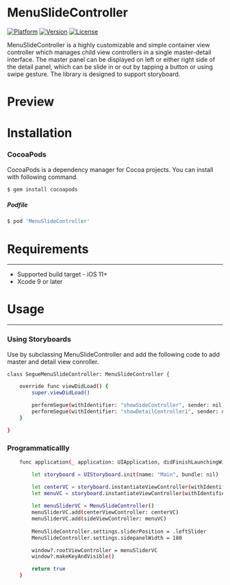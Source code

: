 # MenuSlideController

[![Platform](https://img.shields.io/cocoapods/p/SideMenuController.svg?style=flat)](http://cocoapods.org/pods/SideMenuController)
[![Version](https://img.shields.io/cocoapods/v/SideMenuController.svg?style=flat)](http://cocoapods.org/pods/SideMenuController)
[![License](https://img.shields.io/cocoapods/l/SideMenuController.svg?style=flat)](http://cocoapods.org/pods/SideMenuController)

MenuSlideController is a highly customizable and simple container view controller which manages child view controllers in a single master-detail interface. The master panel can be displayed on left or either right side of the detail panel, which can be slide in or out by tapping a button or using swipe gesture. The library is designed to support storyboard.

# Preview


# Installation
### CocoaPods
CocoaPods is a dependency manager for Cocoa projects. You can install with following command.
```bash
$ gem install cocoapods
```

##### Podfile
```bash
$ pod 'MenuSlideController'
```
# Requirements
-------------
- Supported build target - iOS 11+
- Xcode 9 or later

# Usage
------------
### Using Storyboards
Use by subclassing MenuSlideController and add the following code to add master and detail view conroller.

```bash
class SegueMenuSlideController: MenuSlideController {

    override func viewDidLoad() {
        super.viewDidLoad()

        performSegue(withIdentifier: "showSideController", sender: nil)
        performSegue(withIdentifier: "showDetailController1", sender: nil)
    }

}
```

### Programmaticallly
```bash
    func application(_ application: UIApplication, didFinishLaunchingWithOptions launchOptions: [UIApplicationLaunchOptionsKey: Any]?) -> Bool {

        let storyboard = UIStoryboard.init(name: "Main", bundle: nil)

        let centerVC = storyboard.instantiateViewController(withIdentifier: "CenterNavVC")
        let menuVC = storyboard.instantiateViewController(withIdentifier: "MenuController")
        
        let menuSliderVC = MenuSlideController()
        menuSliderVC.add(centerViewController: centerVC)
        menuSliderVC.add(sideViewController: menuVC)
        
        MenuSlideController.settings.sliderPosition = .leftSlider
        MenuSlideController.settings.sidepanelWidth = 180

        window?.rootViewController = menuSliderVC
        window?.makeKeyAndVisible()

        return true
    }

```

